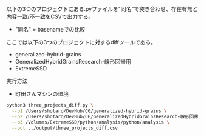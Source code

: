 以下の3つのプロジェクトにある.pyファイルを"同名"で突き合わせ、存在有無と内容一致/不一致をCSVで出力する。

- "同名" = basenameでの比較

ここでは以下の3つのプロジェクトに対するdiffツールである。
- generalized-hybrid-grains
- GeneralizedHybridGrainsResearch-線形回帰用
- ExtremeSSD

実行方法
- 町田さんマシンの環境
```bash
python3 three_projects_diff.py \
  --p1 /Users/shotaro/DevHub/CG/generalized-hybrid-grains \
  --p2 /Users/shotaro/DevHub/CG/GeneralizedHybridGrainsResearch-線形回帰用 \
  --p3 /Volumes/ExtremeSSD/python/analysis/python/analysis \
  --out ../output/three_projects_diff.csv
```
